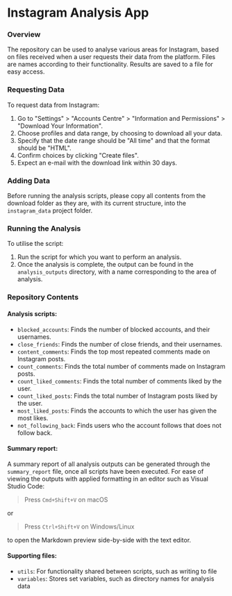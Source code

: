 # Instagram Analysis App

### Overview

The repository can be used to analyse various areas for Instagram, based on files received when a user requests their data from the platform. Files are names according to their functionality. Results are saved to a file for easy access.

### Requesting Data

To request data from Instagram:

1. Go to "Settings" > "Accounts Centre" > "Information and Permissions" > "Download Your Information".
2. Choose profiles and data range, by choosing to download all your data.
3. Specify that the date range should be "All time" and that the format should be "HTML".
4. Confirm choices by clicking "Create files".
5. Expect an e-mail with the download link within 30 days.

### Adding Data

Before running the analysis scripts, please copy all contents from the download folder as they are, with its current structure, into the `instagram_data` project folder.

### Running the Analysis

To utilise the script:

1. Run the script for which you want to perform an analysis.
2. Once the analysis is complete, the output can be found in the `analysis_outputs` directory, with a name corresponding to the area of analysis.

### Repository Contents

#### Analysis scripts:

- `blocked_accounts`: Finds the number of blocked accounts, and their usernames.
- `close_friends`: Finds the number of close friends, and their usernames.
- `content_comments`: Finds the top most repeated comments made on Instagram posts.
- `count_comments`: Finds the total number of comments made on Instagram posts.
- `count_liked_comments`: Finds the total number of comments liked by the user.
- `count_liked_posts`: Finds the total number of Instagram posts liked by the user.
- `most_liked_posts`: Finds the accounts to which the user has given the most likes.
- `not_following_back`: Finds users who the account follows that does not follow back.

#### Summary report:

A summary report of all analysis outputs can be generated through the `summary_report` file, once all scripts have been executed. For ease of viewing the outputs with applied formatting in an editor such as Visual Studio Code:

> Press `Cmd+Shift+V` on macOS

or

> Press `Ctrl+Shift+V` on Windows/Linux

to open the Markdown preview side-by-side with the text editor.

#### Supporting files:

- `utils`: For functionality shared between scripts, such as writing to file
- `variables`: Stores set variables, such as directory names for analysis data
